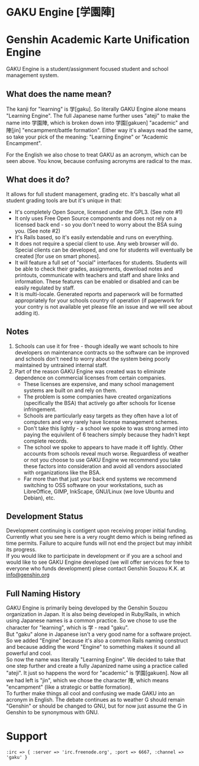 GAKU Engine [学園陣]
====================
Genshin Academic Karte Unification Engine
=========================================

GAKU Engine is a student/assignment focused student and school management system.

What does the name mean?
------------------------
The kanji for "learning" is 学[gaku]. So literally GAKU Engine alone means "Learning Engine". The full Japanese name further uses "ateji" to make the name into 学園陣, which is broken down into 学園[gakuen] "academic" and 陣[jin] "encampment/battle formation". Either way it's always read the same, so take your pick of the meaning: "Learning Engine" or "Academic Encampment".  

For the English we also chose to treat GAKU as an acronym, which can be seen above. You know, because confusing acronyms are radical to the max.

What does it do?
----------------
It allows for full student management, grading etc. It's bascally what all student grading tools are but it's unique in that:

* It's completely Open Source, licensed under the GPL3. (See note #1)
* It only uses Free Open Source components and does not rely on a licensed back end - so you don't need to worry about the BSA suing you. (See note #2)
* It's Rails based, so it's easily extendable and runs on everything.
* It does not require a special client to use. Any web browser will do. Special clients can be developed, and one for students will eventually be created [for use on smart phones].
* It will feature a full set of "social" interfaces for students. Students will be able to check their grades, assignments, download notes and printouts, communicate with teachers and staff and share links and information. These features can be enabled or disabled and can be easily regulated by staff.
* It is multi-locale. Generated reports and paperwork will be formatted appropriately for your schools country of operation (if paperwork for your contry is not available yet please file an issue and we will see about adding it).

Notes
-----
1. Schools can use it for free - though ideally we want schools to hire developers on maintenance contracts so the software can be improved and schools don't need to worry about the system being poorly maintained by untrained internal staff.
2. Part of the reason GAKU Engine was created was to eliminate dependence on commercial licenses from certain companies.
	- These licenses are expensive, and many school management systems are built on and rely on them. 
	- The problem is some companies have created organizations (specifically the BSA) that actively go after schools for license infringement.
	- Schools are particularly easy targets as they often have a lot of computers and very rarely have license management schemes. 
	- Don't take this lightly - a school we spoke to was strong armed into paying the equivilent of 6 teachers simply because they hadn't kept complete records.
	- The school we spoke to appears to have made it off lightly. Other accounts from schools reveal much worse. Reguardless of weather or not you choose to use GAKU Engine we recommend you take these factors into consideration and avoid all vendors associated with organizations like the BSA.
	- Far more than that just your back end systems we recommend switching to OSS software on your workstations, such as LibreOffice, GIMP, InkScape, GNU/Linux (we love Ubuntu and Debian), etc.

Development Status
------------------
Development continuing is contigent upon receiving proper initial funding. Currently what you see here is a very rought demo which is being refined as time permits. Failure to acquire funds will not end the project but may inhibit its progress.  
If you would like to participate in development or if you are a school and would like to see GAKU Engine developed (we will offer services for free to everyone who funds development) plese contact Genshin Souzou K.K. at info@genshin.org

Full Naming History
-------------------
GAKU Engine is primarily being developed by the Genshin Souzou organization in Japan. It is also being developed in Ruby/Rails, in which using Japanese names is a common practice. So we chose to use the character for "learning", which is 学 - read "gaku".  
But "gaku" alone in Japanese isn't a very good name for a software project. So we added "Engine" because it's also a common Rails naming construct and because adding the word "Engine" to something makes it sound all powerful and cool.  
So now the name was literally "Learning Engine". We decided to take that one step further and create a fully Japanized name using a practice called "ateji". It just so happens the word for "academic" is 学園[gakuen]. Now all we had left is "jin", which we chose the character 陣, which means "encampment" (like a strategic or battle formation).  
To further make things all cool and confusing we made GAKU into an acronym in English. The debate continues as to weather G should remain "Genshin" or should be changed to GNU, but for now just assume the G in Genshin to be synonymous with GNU.  

Support
=======

    :irc => { :server => 'irc.freenode.org', :port => 6667, :channel => 'gaku' }

